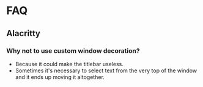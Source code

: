 # FAQ

## Alacritty

### Why not to use custom window decoration?

- Because it could make the titlebar useless.
- Sometimes it's necessary to select text from the very top of the window and it ends up moving it altogether.
